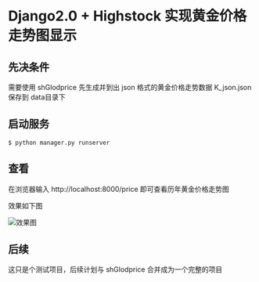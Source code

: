# Django2.0 + Highstock 实现黄金价格走势图显示

## 先决条件

需要使用 shGlodprice 先生成并到出 json 格式的黄金价格走势数据 K_json.json 保存到 data目录下

## 启动服务

```
$ python manager.py runserver
```

## 查看

在浏览器输入 http://localhost:8000/price 即可查看历年黄金价格走势图

效果如下图

![效果图](https://github.com/jeckun/djGlod/blob/master/templates/20210214120759.png)

## 后续

这只是个测试项目，后续计划与 shGlodprice 合并成为一个完整的项目
